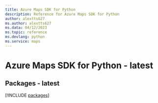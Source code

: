 ```yaml
---
title: Azure Maps SDK for Python
description: Reference for Azure Maps SDK for Python
author: alextts627
ms.author: alextts627
ms.data: 04/12/2023
ms.topic: reference
ms.devlang: python
ms.service: maps
---
```

# Azure Maps SDK for Python - latest
## Packages - latest
[!INCLUDE [packages](maps-index.md)]